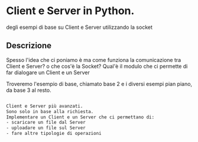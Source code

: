 # Client e Server in Python.

degli esempi di base su Client e Server utilizzando la socket

## Descrizione

Spesso l'idea che ci poniamo è ma come funziona la comunicazione
tra Client e Server? o che cos'è la Socket?
Qual'è il modulo che ci permette di far dialogare un Client e un Server

Troveremo l'esempio di base, chiamato base 2
e i diversi esempi pian piano, da base 3 al resto.



```bash

Client e Server più avanzati.
Sono solo in base alla richiesta.
Implementare un Client e un Server che ci permettano di:
- scaricare un file dal Server
- uploadare un file sul Server
- fare altre tipologie di operazioni


```